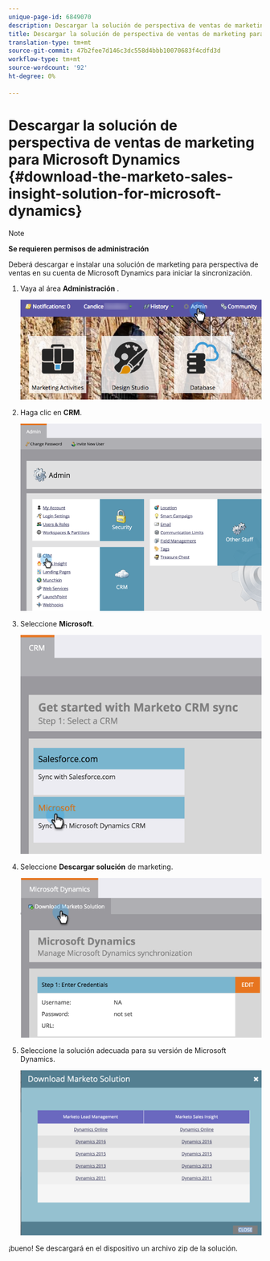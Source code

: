```yaml
---
unique-page-id: 6849070
description: Descargar la solución de perspectiva de ventas de marketing para Microsoft Dynamics - Documentos de marketing - Documentación del producto
title: Descargar la solución de perspectiva de ventas de marketing para Microsoft Dynamics
translation-type: tm+mt
source-git-commit: 47b2fee7d146c3dc558d4bbb10070683f4cdfd3d
workflow-type: tm+mt
source-wordcount: '92'
ht-degree: 0%

---
```



# Descargar la solución de perspectiva de ventas de marketing para Microsoft Dynamics {#download-the-marketo-sales-insight-solution-for-microsoft-dynamics}

>[!NOTE]
>
>**Se requieren permisos de administración**

Deberá descargar e instalar una solución de marketing para perspectiva de ventas en su cuenta de Microsoft Dynamics para iniciar la sincronización.

1. Vaya al área **Administración** .

   ![](assets/mainnavhand.png)

1. Haga clic en **CRM**.

   ![](assets/image2015-3-11-13-3a7-3a11.png)

1. Seleccione **Microsoft**.

   ![](assets/image2016-5-3.png)

1. Seleccione **Descargar solución** de marketing.

   ![](assets/image2015-3-11-13-3a10-3a4.png)

1. Seleccione la solución adecuada para su versión de Microsoft Dynamics.

   ![](assets/msd-online.png)

¡bueno! Se descargará en el dispositivo un archivo zip de la solución.
